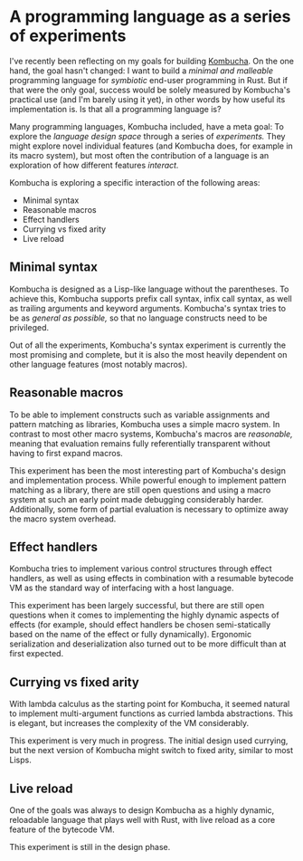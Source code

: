 # A programming language as a series of experiments

I've recently been reflecting on my goals for building [Kombucha](https://github.com/fkettelhoit/kombucha). On the one hand, the goal hasn't changed: I want to build a _minimal and malleable_ programming language for _symbiotic_ end-user programming in Rust. But if that were the only goal, success would be solely measured by Kombucha's practical use (and I'm barely using it yet), in other words by how useful its implementation is. Is that all a programming language is?

Many programming languages, Kombucha included, have a meta goal: To explore the _language design space_ through a series of _experiments._ They might explore novel individual features (and Kombucha does, for example in its macro system), but most often the contribution of a language is an exploration of how different features _interact._

Kombucha is exploring a specific interaction of the following areas:

- Minimal syntax
- Reasonable macros
- Effect handlers
- Currying vs fixed arity
- Live reload

## Minimal syntax

Kombucha is designed as a Lisp-like language without the parentheses. To achieve this, Kombucha supports prefix call syntax, infix call syntax, as well as trailing arguments and keyword arguments. Kombucha's syntax tries to be as _general as possible,_ so that no language constructs need to be privileged.

Out of all the experiments, Kombucha's syntax experiment is currently the most promising and complete, but it is also the most heavily dependent on other language features (most notably macros).

## Reasonable macros

To be able to implement constructs such as variable assignments and pattern matching as libraries, Kombucha uses a simple macro system. In contrast to most other macro systems, Kombucha's macros are _reasonable,_ meaning that evaluation remains fully referentially transparent without having to first expand macros.

This experiment has been the most interesting part of Kombucha's design and implementation process. While powerful enough to implement pattern matching as a library, there are still open questions and using a macro system at such an early point made debugging considerably harder. Additionally, some form of partial evaluation is necessary to optimize away the macro system overhead.

## Effect handlers

Kombucha tries to implement various control structures through effect handlers, as well as using effects in combination with a resumable bytecode VM as the standard way of interfacing with a host language.

This experiment has been largely successful, but there are still open questions when it comes to implementing the highly dynamic aspects of effects (for example, should effect handlers be chosen semi-statically based on the name of the effect or fully dynamically). Ergonomic serialization and deserialization also turned out to be more difficult than at first expected.

## Currying vs fixed arity

With lambda calculus as the starting point for Kombucha, it seemed natural to implement multi-argument functions as curried lambda abstractions. This is elegant, but increases the complexity of the VM considerably.

This experiment is very much in progress. The initial design used currying, but the next version of Kombucha might switch to fixed arity, similar to most Lisps.

## Live reload

One of the goals was always to design Kombucha as a highly dynamic, reloadable language that plays well with Rust, with live reload as a core feature of the bytecode VM.

This experiment is still in the design phase.
